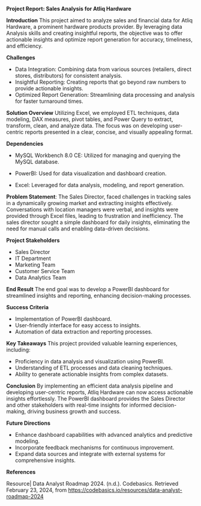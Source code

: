 **Project Report: Sales Analysis for Atliq Hardware**

 **Introduction**
This project aimed to analyze sales and financial data for Atliq Hardware, a prominent hardware products provider. By leveraging data Analysis skills and creating insightful reports, the objective was to offer actionable insights and optimize report generation for accuracy, timeliness, and efficiency.

**Challenges**

- Data Integration: Combining data from various sources (retailers, direct stores, distributors) for consistent analysis.
- Insightful Reporting: Creating reports that go beyond raw numbers to provide actionable insights.
- Optimized Report Generation: Streamlining data processing and analysis for faster turnaround times.

**Solution Overview**
Utilizing Excel, we employed ETL techniques, data modeling, DAX measures, pivot tables, and Power Query to extract, transform, clean, and analyze data. The focus was on developing user-centric reports presented in a clear, concise, and visually appealing format.

**Dependencies**

- MySQL Workbench 8.0 CE: Utilized for managing and querying the MySQL database.

- PowerBI: Used for data visualization and dashboard creation.

- Excel: Leveraged for data analysis, modeling, and report generation.

**Problem Statement**: The Sales Director, faced challenges in tracking sales in a dynamically growing market and extracting insights effectively. Conversations with location managers were verbal, and insights were provided through Excel files, leading to frustration and inefficiency. The sales director sought a simple dashboard for daily insights, eliminating the need for manual calls and enabling data-driven decisions.

**Project Stakeholders**
- Sales Director
- IT Department
- Marketing Team
- Customer Service Team
- Data Analytics Team

**End Result**
The end goal was to develop a PowerBI dashboard for streamlined insights and reporting, enhancing decision-making processes.

**Success Criteria**
- Implementation of PowerBI dashboard.
- User-friendly interface for easy access to insights.
- Automation of data extraction and reporting processes.

**Key Takeaways**
This project provided valuable learning experiences, including:
- Proficiency in data analysis and visualization using PowerBI.
- Understanding of ETL processes and data cleaning techniques.
- Ability to generate actionable insights from complex datasets.

**Conclusion**
By implementing an efficient data analysis pipeline and developing user-centric reports, Atliq Hardware can now access actionable insights effortlessly. The PowerBI dashboard provides the Sales Director and other stakeholders with real-time insights for informed decision-making, driving business growth and success.

**Future Directions**
- Enhance dashboard capabilities with advanced analytics and predictive modeling.
- Incorporate feedback mechanisms for continuous improvement.
- Expand data sources and integrate with external systems for comprehensive insights.

**References**

Resource| Data Analyst Roadmap 2024. (n.d.). Codebasics. Retrieved February 23, 2024, from https://codebasics.io/resources/data-analyst-roadmap-2024


